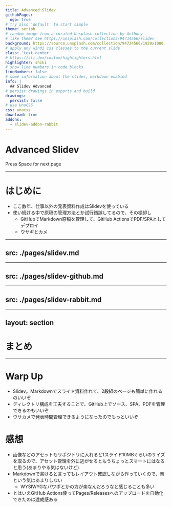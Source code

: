```yaml
---
title: Advanced Slidev
githubPages:
  ogp: true
# try also 'default' to start simple
theme: seriph
# random image from a curated Unsplash collection by Anthony
# like them? see https://unsplash.com/collections/94734566/slidev
background: https://source.unsplash.com/collection/94734566/1920x1080
# apply any windi css classes to the current slide
class: 'text-center'
# https://sli.dev/custom/highlighters.html
highlighter: shiki
# show line numbers in code blocks
lineNumbers: false
# some information about the slides, markdown enabled
info: |
  ## Slidev Advanced
# persist drawings in exports and build
drawings:
  persist: false
# use UnoCSS
css: unocss
download: true
addons:
  - slidev-addon-rabbit
---
```


# Advanced Slidev

<div class="pt-12">
  <span @click="$slidev.nav.next" class="px-2 py-1 rounded cursor-pointer" hover="bg-white bg-opacity-10">
    Press Space for next page <carbon:arrow-right class="inline"/>
  </span>
</div>

---

# はじめに

* ここ数年、仕事以外の発表資料作成はSlidevを使っている
* 使い続ける中で原稿の管理方法とか試行錯誤してるので、その棚卸し
  * GitHubでMarkdown原稿を管理して、GitHub ActionsでPDF/SPAとしてデプロイ
  * ウサギとカメ

---
src: ./pages/slidev.md
---

---
src: ./pages/slidev-github.md
---

---
src: ./pages/slidev-rabbit.md
---

---
layout: section
---

# まとめ

---

# Warp Up

* Slidev。Markdownでスライド資料作れて、2段組のページも簡単に作れるのいいぞ
* ディレクトリ構成を工夫することで、GitHub上でソース、SPA、PDFを管理できるのもいいぞ
* ウサカメで発表時間管理できるようになったのでもっといいぞ

<div class="mt-10"/>

# 感想
* 画像などのアセットもリポジトリに入れると1スライド10MBぐらいのサイズを取るので、アセット管理を外に逃がせるともうちょっとスマートにはなると思う(あまりやる気はないけど)
* Markdownで書けると言ってもレイアウト確認しながら作っていくので、楽という気はあまりしない
  * WYSIWYGなパワポとかの方が楽なんだろうなと感じることも多い
* とはいえGitHub Actions使ってPages/Releasesへのアップロードを自動化できたのは達成感ある
